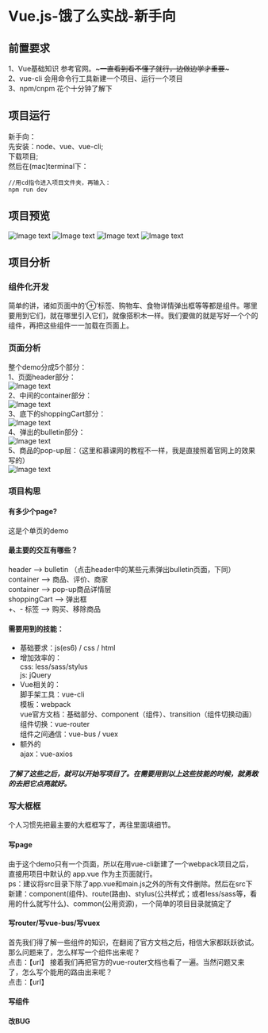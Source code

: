 # Vue.js-饿了么实战-新手向
## 前置要求
1、Vue基础知识 参考官网。~~~一直看到看不懂了就行，边做边学才重要~~~ <br />
2、vue-cli 会用命令行工具新建一个项目、运行一个项目<br />
3、npm/cnpm 花个十分钟了解下<br />
## 项目运行
新手向：<br />
先安装：node、vue、vue-cli;<br />
下载项目;<br />
然后在(mac)terminal下：<br />
```
//用cd指令进入项目文件夹，再输入：
npm run dev
```
## 项目预览
![Image text](https://github.com/wengzs/Vue.js_eleme/blob/master/introduction_gif/eleme1.gif)
![Image text](https://github.com/wengzs/Vue.js_eleme/blob/master/introduction_gif/eleme2.gif)
![Image text](https://github.com/wengzs/Vue.js_eleme/blob/master/introduction_gif/eleme3.gif)
![Image text](https://github.com/wengzs/Vue.js_eleme/blob/master/introduction_gif/eleme4.gif)
## 项目分析

### 组件化开发
简单的讲，诸如页面中的‘⊕’标签、购物车、食物详情弹出框等等都是组件。哪里要用到它们，就在哪里引入它们，就像搭积木一样。我们要做的就是写好一个个的组件，再把这些组件一一加载在页面上。<br />

### 页面分析
整个demo分成5个部分：<br />
1、页面header部分：<br />
![Image text](https://github.com/wengzs/Vue.js_eleme/blob/master/introduction_gif/1.png)<br />
2、中间的container部分：<br />
![Image text](https://github.com/wengzs/Vue.js_eleme/blob/master/introduction_gif/2.png)<br />
3、底下的shoppingCart部分：<br />
![Image text](https://github.com/wengzs/Vue.js_eleme/blob/master/introduction_gif/3.png)<br />
4、弹出的bulletin部分：<br />
![Image text](https://github.com/wengzs/Vue.js_eleme/blob/master/introduction_gif/4.png)<br />
5、商品的pop-up层：（这里和慕课网的教程不一样，我是直接照着官网上的效果写的）<br />
![Image text](https://github.com/wengzs/Vue.js_eleme/blob/master/introduction_gif/5.png)<br />

### 项目构思
#### 有多少个page?<br />
这是个单页的demo<br />
#### 最主要的交互有哪些？<br />
header --> bulletin （点击header中的某些元素弹出bulletin页面，下同）<br />
container --> 商品、评价、商家<br />
container --> pop-up商品详情层<br />
shoppingCart --> 弹出框<br />
+、- 标签 --> 购买、移除商品<br />
#### 需要用到的技能：<br />
- 基础要求：js(es6) / css / html<br />
- 增加效率的：<br />
css: less/sass/stylus<br />
js: jQuery<br />
- Vue相关的：<br />
脚手架工具：vue-cli<br />
模板：webpack<br />
vue官方文档：基础部分、component（组件）、transition（组件切换动画）<br />
组件切换：vue-router<br />
组件之间通信：vue-bus / vuex<br />
- 额外的<br />
ajax：vue-axios<br />
##### 了解了这些之后，就可以开始写项目了。在需要用到以上这些技能的时候，就勇敢的去把它点亮就好。<br />

### 写大框框
个人习惯先把最主要的大框框写了，再往里面填细节。<br />
#### 写page
由于这个demo只有一个页面，所以在用vue-cli新建了一个webpack项目之后，直接用项目中默认的 app.vue 作为主页面就行。<br />
ps：建议将src目录下除了app.vue和main.js之外的所有文件删除。然后在src下新建：component(组件)、route(路由)、stylus(公共样式；或者less/sass等，看用的什么就写什么)、common(公用资源)，一个简单的项目目录就搞定了<br />
#### 写router/写vue-bus/写vuex
首先我们得了解一些组件的知识，在翻阅了官方文档之后，相信大家都跃跃欲试。<br />
那么问题来了，怎么样写一个组件出来呢？<br />
点击：【url】
接着我们再把官方的vue-router文档也看了一遍。当然问题又来了，怎么写个能用的路由出来呢？<br />
点击：【url】
#### 写组件


#### 改BUG
















